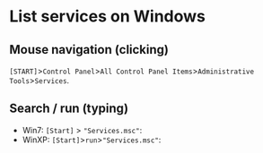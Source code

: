 # List services on Windows

## Mouse navigation (clicking)

`[START]`>`Control Panel`>`All Control Panel Items`>`Administrative Tools`>`Services`.

## Search / run (typing)

- Win7: `[Start]` > `"Services.msc"`:
- WinXP: `[Start]`>`run`>`"Services.msc"`:
